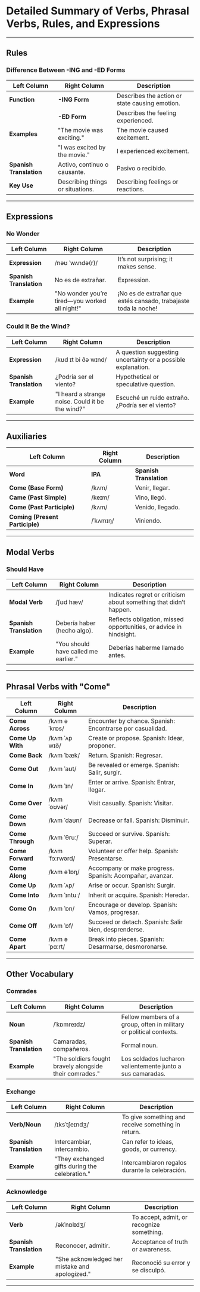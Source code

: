 # **Detailed Summary of Verbs, Phrasal Verbs, Rules, and Expressions**

---

## **Rules**

### **Difference Between -ING and -ED Forms**

| Left Column             | Right Column                     | Description                                    |
|-------------------------|----------------------------------|------------------------------------------------|
| **Function**            | **-ING Form**                    | Describes the action or state causing emotion. |
|                         | **-ED Form**                     | Describes the feeling experienced.             |
| **Examples**            | "The movie was exciting."        | The movie caused excitement.                   |
|                         | "I was excited by the movie."    | I experienced excitement.                      |
| **Spanish Translation** | Activo, continuo o causante.     | Pasivo o recibido.                             |
| **Key Use**             | Describing things or situations. | Describing feelings or reactions.              |

---

## **Expressions**

### **No Wonder**

| Left Column             | Right Column                                   | Description                                                     |
|-------------------------|------------------------------------------------|-----------------------------------------------------------------|
| **Expression**          | /nəʊ ˈwʌndə(r)/                                | It’s not surprising; it makes sense.                            |
| **Spanish Translation** | No es de extrañar.                             | Expression.                                                     |
| **Example**             | "No wonder you’re tired—you worked all night!" | ¡No es de extrañar que estés cansado, trabajaste toda la noche! |

### **Could It Be the Wind?**

| Left Column             | Right Column                                     | Description                                                  |
|-------------------------|--------------------------------------------------|--------------------------------------------------------------|
| **Expression**          | /kʊd ɪt bi ðə wɪnd/                              | A question suggesting uncertainty or a possible explanation. |
| **Spanish Translation** | ¿Podría ser el viento?                           | Hypothetical or speculative question.                        |
| **Example**             | "I heard a strange noise. Could it be the wind?" | Escuché un ruido extraño. ¿Podría ser el viento?             |

---

## **Auxiliaries**

| Left Column                     | Right Column | Description             |
|---------------------------------|--------------|-------------------------|
| **Word**                        | **IPA**      | **Spanish Translation** |
| **Come (Base Form)**            | /kʌm/        | Venir, llegar.          |
| **Came (Past Simple)**          | /keɪm/       | Vino, llegó.            |
| **Come (Past Participle)**      | /kʌm/        | Venido, llegado.        |
| **Coming (Present Participle)** | /ˈkʌmɪŋ/     | Viniendo.               |

---

## **Modal Verbs**

### **Should Have**

| Left Column             | Right Column                         | Description                                                        |
|-------------------------|--------------------------------------|--------------------------------------------------------------------|
| **Modal Verb**          | /ʃʊd hæv/                            | Indicates regret or criticism about something that didn’t happen.  |
| **Spanish Translation** | Debería haber (hecho algo).          | Reflects obligation, missed opportunities, or advice in hindsight. |
| **Example**             | "You should have called me earlier." | Deberías haberme llamado antes.                                    |

---

## **Phrasal Verbs with "Come"**

| Left Column      | Right Column    | Description                                               |
|------------------|-----------------|-----------------------------------------------------------|
| **Come Across**  | /kʌm əˈkrɒs/    | Encounter by chance. Spanish: Encontrarse por casualidad. |
| **Come Up With** | /kʌm ˈʌp wɪð/   | Create or propose. Spanish: Idear, proponer.              |
| **Come Back**    | /kʌm ˈbæk/      | Return. Spanish: Regresar.                                |
| **Come Out**     | /kʌm ˈaʊt/      | Be revealed or emerge. Spanish: Salir, surgir.            |
| **Come In**      | /kʌm ˈɪn/       | Enter or arrive. Spanish: Entrar, llegar.                 |
| **Come Over**    | /kʌm ˈoʊvər/    | Visit casually. Spanish: Visitar.                         |
| **Come Down**    | /kʌm ˈdaʊn/     | Decrease or fall. Spanish: Disminuir.                     |
| **Come Through** | /kʌm ˈθruː/     | Succeed or survive. Spanish: Superar.                     |
| **Come Forward** | /kʌm ˈfɔːrwərd/ | Volunteer or offer help. Spanish: Presentarse.            |
| **Come Along**   | /kʌm əˈlɒŋ/     | Accompany or make progress. Spanish: Acompañar, avanzar.  |
| **Come Up**      | /kʌm ˈʌp/       | Arise or occur. Spanish: Surgir.                          |
| **Come Into**    | /kʌm ˈɪntuː/    | Inherit or acquire. Spanish: Heredar.                     |
| **Come On**      | /kʌm ˈɒn/       | Encourage or develop. Spanish: Vamos, progresar.          |
| **Come Off**     | /kʌm ˈɒf/       | Succeed or detach. Spanish: Salir bien, desprenderse.     |
| **Come Apart**   | /kʌm əˈpɑːrt/   | Break into pieces. Spanish: Desarmarse, desmoronarse.     |

---

## **Other Vocabulary**

### **Comrades**

| Left Column             | Right Column                                            | Description                                                         |
|-------------------------|---------------------------------------------------------|---------------------------------------------------------------------|
| **Noun**                | /ˈkɒmreɪdz/                                             | Fellow members of a group, often in military or political contexts. |
| **Spanish Translation** | Camaradas, compañeros.                                  | Formal noun.                                                        |
| **Example**             | "The soldiers fought bravely alongside their comrades." | Los soldados lucharon valientemente junto a sus camaradas.          |

### **Exchange**

| Left Column             | Right Column                                   | Description                                        |
|-------------------------|------------------------------------------------|----------------------------------------------------|
| **Verb/Noun**           | /ɪksˈtʃeɪndʒ/                                  | To give something and receive something in return. |
| **Spanish Translation** | Intercambiar, intercambio.                     | Can refer to ideas, goods, or currency.            |
| **Example**             | "They exchanged gifts during the celebration." | Intercambiaron regalos durante la celebración.     |

### **Acknowledge**

| Left Column             | Right Column                                   | Description                               |
|-------------------------|------------------------------------------------|-------------------------------------------|
| **Verb**                | /əkˈnɒlɪdʒ/                                    | To accept, admit, or recognize something. |
| **Spanish Translation** | Reconocer, admitir.                            | Acceptance of truth or awareness.         |
| **Example**             | "She acknowledged her mistake and apologized." | Reconoció su error y se disculpó.         |

---